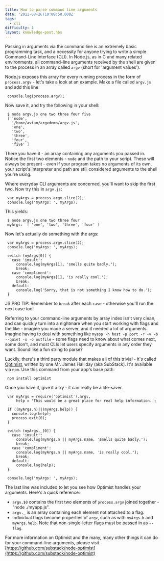 ```yaml
---
title: How to parse command line arguments
date: '2011-08-26T10:08:50.000Z'
tags:
  - cli
difficulty: 1
layout: knowledge-post.hbs
---
```



Passing in arguments via the command line is an extremely basic programming task, and a necessity for anyone trying to write a simple Command-Line Interface (CLI).  In Node.js, as in C and many related environments, all command-line arguments received by the shell are given to the process in an array called `argv` (short for 'argument values').  

Node.js exposes this array for every running process in the form of `process.argv` - let's take a look at an example.  Make a file called `argv.js` and add this line:

     console.log(process.argv);

Now save it, and try the following in your shell:

     $ node argv.js one two three four five
     [ 'node',
       '/home/avian/argvdemo/argv.js',
       'one',
       'two',
       'three',
       'four',
       'five' ]

There you have it - an array containing any arguments you passed in.  Notice the first two elements - `node` and the path to your script.  These will always be present - even if your program takes no arguments of its own, your script's interpreter and path are still considered arguments to the shell you're using.  

Where everyday CLI arguments are concerned, you'll want to skip the first two.  Now try this in `argv.js`:

     var myArgs = process.argv.slice(2);
     console.log('myArgs: ', myArgs);

This yields:

     $ node argv.js one two three four
     myArgs:  [ 'one', 'two', 'three', 'four' ]

Now let's actually do something with the args:

     var myArgs = process.argv.slice(2);
     console.log('myArgs: ', myArgs);

     switch (myArgs[0]) {
       case 'insult':
         console.log(myArgs[1], 'smells quite badly.');
         break;
       case 'compliment':
         console.log(myArgs[1], 'is really cool.');
         break;
       default:
         console.log('Sorry, that is not something I know how to do.');
     }

JS PRO TIP: Remember to `break` after each `case` - otherwise you'll run the next case too!

Referring to your command-line arguments by array index isn't very clean, and can quickly turn into a nightmare when you start working with flags and the like - imagine you made a server, and it needed a lot of arguments.  Imagine having to deal with something like `myapp -h host -p port -r -v -b --quiet -x -o outfile` - some flags need to know about what comes next, some don't, and most CLIs let users specify arguments in any order they want.  Sound like a fun string to parse?

Luckily, there's a third party module that makes all of this trivial - it's called [Optimist](https://github.com/substack/node-optimist), written by one Mr. James Halliday (aka SubStack).  It's available via `npm`.  Use this command from your app's base path:

     npm install optimist
     
Once you have it, give it a try - it can really be a life-saver.  

     var myArgs = require('optimist').argv,
         help = 'This would be a great place for real help information.';
     
     if ((myArgs.h)||(myArgs.help)) {
       console.log(help);
       process.exit(0);
     }
     
     switch (myArgs._[0]) {
       case 'insult':
         console.log(myArgs.n || myArgs.name, 'smells quite badly.');
         break;
       case 'compliment':
         console.log(myArgs.n || myArgs.name, 'is really cool.');
         break;
       default:
         console.log(help);
     }
     
     console.log('myArgs: ', myArgs);
     
The last line was included to let you see how Optimist handles your arguments.  Here's a quick reference:

- `argv.$0` contains the first two elements of `process.argv` joined together - "node ./myapp.js".
- `argv._` is an array containing each element not attached to a flag.
- Individual flags become properties of `argv`, such as with `myArgs.h` and `myArgs.help`.  Note that non-single-letter flags must be passed in as `--flag`.  

For more information on Optimist and the many, many other things it can do for your command-line arguments, please visit [https://github.com/substack/node-optimist](https://github.com/substack/node-optimist)
